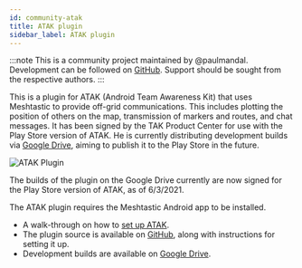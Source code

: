 ```yaml
---
id: community-atak
title: ATAK plugin
sidebar_label: ATAK plugin
---
```


:::note
This is a community project maintained by @paulmandal.
Development can be followed on [GitHub](https://github.com/paulmandal/atak-forwarder/).
Support should be sought from the respective authors.
:::

This is a plugin for ATAK (Android Team Awareness Kit) that uses Meshtastic to provide off-grid communications. This includes plotting the position of others on the map, transmission of markers and routes, and chat messages. It has been signed by the TAK Product Center for use with the Play Store version of ATAK. He is currently distributing development builds via [Google Drive](https://drive.google.com/drive/folders/1xeKJnn9tmzkkmuDbMp0LCLOV9OzHU-Ex), aiming to publish it to the Play Store in the future.

![ATAK Plugin](/img/atak-animation.gif)

The builds of the plugin on the Google Drive currently are now signed for the Play Store version of ATAK, as of 6/3/2021.

The ATAK plugin requires the Meshtastic Android app to be installed.

* A walk-through on how to [set up ATAK](https://paul-mandal.medium.com/atak-for-hikers-d96d5246193e).
* The plugin source is available on [GitHub](https://github.com/paulmandal/atak-forwarder/), along with instructions for setting it up.
* Development builds are available on [Google Drive](https://drive.google.com/drive/folders/1xeKJnn9tmzkkmuDbMp0LCLOV9OzHU-Ex).

